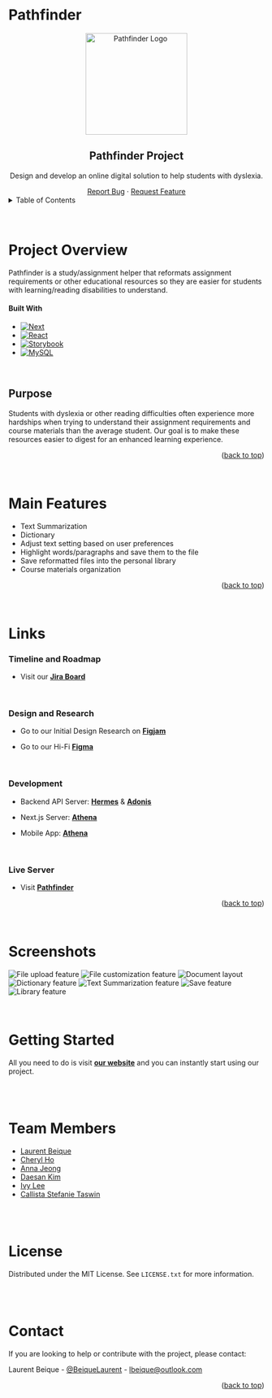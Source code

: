 <a name="readme-top"></a>

<!-- PROJECT BRIEF -->

# Pathfinder

<div align="center">
  <a href="https://github.com/lbeique/Pathfinder">
    <img src="images/Logo-Vertical.png" alt="Pathfinder Logo" height="200">
  </a>
  <h2> Pathfinder Project </h2>
  <p>
    Design and develop an online digital solution to help students with dyslexia. 
  </p>
  <a href="https://github.com/lbeique/Pathfinder/issues">Report Bug</a>
·
<a href="https://github.com/lbeique/Pathfinder/issues">Request Feature</a>
</div>

<!-- TABLE OF CONTENTS -->
<details>
  <summary>Table of Contents</summary>
  <ol>
    <li>
      <a href="#project-overview">Project Overview</a>
      <ul>
        <li><a href="#built-with">Built With</a></li>
        <li><a href="#purpose">Purpose</a></li>
        <li><a href="#main-features">Main Features</a></li>
      </ul>
    </li>
      <li>
        <a href="#links">Links</a>
        <ul>
          <li><a href="#timeline-and-roadmap">Timeline and Roadmap</a></li>
          <li><a href="#design-and-research">Design and Research</a></li>
          <li><a href="#development">Development Servers</a></li>
          <li><a href="#live-server">Live Server</a></li>
        </ul>
      </li>
    <li><a href="#screenshots">Screenshots</a></li>
    <li><a href="#getting-started">Getting Started</a></li>
    <li><a href="#team-members">Team Members</a></li>
    <li><a href="#license">License</a></li>
    <li><a href="#contact">Contact</a></li>
  </ol>
</details>
<br>
<br>

<!-- ABOUT THE PROJECT -->

# Project Overview

Pathfinder is a study/assignment helper that reformats assignment requirements or other educational resources so they are easier for students with learning/reading disabilities to understand.

#### Built With

- [![Next][next.js]][next-url]
- [![React][react.js]][react-url]
- [![Storybook][storybook.js]][storybook-url]
- [![MySQL][mysql]][mysql-url]

<br>

<!-- PURPOSE-->

## Purpose

Students with dyslexia or other reading difficulties often experience more hardships when trying to understand their assignment requirements and course materials than the average student. Our goal is to make these resources easier to digest for an enhanced learning experience.

<p align="right">(<a href="#readme-top">back to top</a>)</p>

<br>

<!-- MAIN FEATURES -->

# Main Features

- Text Summarization
- Dictionary
- Adjust text setting based on user preferences
- Highlight words/paragraphs and save them to the file
- Save reformatted files into the personal library
- Course materials organization

<p align="right">(<a href="#readme-top">back to top</a>)</p>

<br>

# Links

<!-- JIRA BOARD -->

### Timeline and Roadmap

- Visit our <a href="https://annajeong.atlassian.net/jira/software/projects/PATHFINDER/boards/1/roadmap"><strong>Jira Board</strong></a>

<br>

<!-- DESIGN DOCUMENTS -->

### Design and Research

- Go to our Initial Design Research on <a href="https://www.figma.com/file/5uhAAMwg8mkt4xLeN6tnzy/Research?node-id=0%3A1"><strong>Figjam</strong></a>

- Go to our Hi-Fi <a href="https://www.figma.com/file/PNC3AjvkvWIGoYZZnWpmAA/Lofi%2FHifi?node-id=1038%3A2961"><strong>Figma</strong></a>

<br>

<!-- DEVELOPMENT -->

### Development

- Backend API Server:
  <a href="https://github.com/CalliStef/PathFinder-Hermes"><strong>Hermes</strong></a>
   & 
  <a href="https://github.com/lbeique/adonis"><strong>Adonis</strong></a>

- Next.js Server:
  <a href="https://github.com/hlee443/PathFinder-Athena"><strong>Athena</strong></a>

- Mobile App:
  <a href="https://github.com/cho196/PathFinder-Mobile"><strong>Athena</strong></a>

<br>

<!-- LIVE SERVER -->

### Live Server

- Visit <a href="https://www.path-finder.ca/"><strong>Pathfinder</strong></a>

<p align="right">(<a href="#readme-top">back to top</a>)</p>

<br>

# Screenshots

![File upload feature](/images/home.png)
![File customization feature](/images/customization.png)
![Document layout](/images/document.png)
![Dictionary feature](/images/dictionary.png)
![Text Summarization feature](/images/summarize.png)
![Save feature](/images/save.png)
![Library feature](/images/library.png)

<br>

<!-- GETTING STARTED -->

# Getting Started

All you need to do is visit <a href="https://www.path-finder.ca/"><strong>our website</strong></a> and you can instantly start using our project.

<br>
<br>

<!-- TEAM MEMBERS -->

# Team Members

- [Laurent Beique](https://github.com/lbeique)
- [Cheryl Ho](https://github.com/cho196)
- [Anna Jeong](https://github.com/seohyun9672)
- [Daesan Kim](https://github.com/CalliStef)
- [Ivy Lee](https://github.com/hlee443)
- [Callista Stefanie Taswin](https://github.com/CalliStef)

<br>
<br>

<!-- LICENSE -->

# License

Distributed under the MIT License. See `LICENSE.txt` for more information.

<br>
<br>

<!-- CONTACT -->

# Contact

If you are looking to help or contribute with the project, please contact:

Laurent Beique - [@BeiqueLaurent](https://twitter.com/BeiqueLaurent) - lbeique@outlook.com

<p align="right">(<a href="#readme-top">back to top</a>)</p>

<!-- MARKDOWN LINKS & IMAGES -->

[next.js]: https://img.shields.io/badge/next.js-20232A?style=for-the-badge&logo=nextdotjs&logoColor=white
[next-url]: https://nextjs.org/
[react.js]: https://img.shields.io/badge/React-20232A?style=for-the-badge&logo=react&logoColor=61DAFB
[react-url]: https://reactjs.org/
[storybook.js]: https://img.shields.io/badge/Storybook-20232A?style=for-the-badge&logo=storybook&logoColor=FF4785
[storybook-url]: https://storybook.js.org/
[mysql]: https://img.shields.io/badge/MySQL-20232A?style=for-the-badge&logo=mysql&logoColor=035480
[mysql-url]: https://www.mysql.com/
